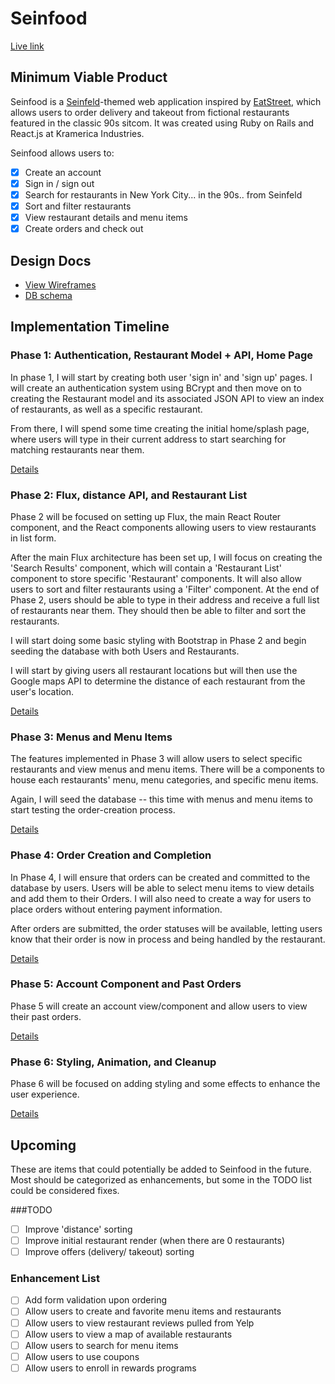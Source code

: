 # Seinfood

[Live link][live]

[live]: https://seinfood.tylerackerson.com/

## Minimum Viable Product

Seinfood is a [Seinfeld][seinfeld]-themed web application inspired by
[EatStreet][eatstreet], which allows users to order delivery and takeout
from fictional restaurants featured in the classic 90s sitcom. It was
created using Ruby on Rails and React.js at Kramerica Industries.

Seinfood allows users to:

- [X] Create an account
- [X] Sign in / sign out
- [X] Search for restaurants in New York City... in the 90s.. from Seinfeld
- [X] Sort and filter restaurants
- [X] View restaurant details and menu items
- [X] Create orders and check out

[seinfeld]: https://en.wikipedia.org/wiki/Seinfeld
[eatstreet]: https://eatstreet.com/

## Design Docs
* [View Wireframes][view]
* [DB schema][schema]

[view]: ./docs/views.md
[schema]: ./docs/schema.md

## Implementation Timeline

### Phase 1: Authentication, Restaurant Model + API, Home Page

In phase 1, I will start by creating both user 'sign in' and 'sign up'
pages. I will create an authentication system using BCrypt and then move
on to creating the Restaurant model and its associated JSON API to view
an index of restaurants, as well as a specific restaurant.

From there, I will spend some time creating the initial home/splash
page, where users will type in their current address to start searching
for matching restaurants near them.

[Details][phase-one]

### Phase 2: Flux, distance API, and Restaurant List

Phase 2 will be focused on setting up Flux, the main React Router
component, and the React components allowing users to view restaurants
in list form.

After the main Flux architecture has been set up, I will focus on
creating the 'Search Results' component, which will contain a
'Restaurant List' component to store specific 'Restaurant' components.
It will also allow users to sort and filter restaurants using a
'Filter' component. At the end of Phase 2, users should be able to type in their address
and receive a full list of restaurants near them. They should then be
able to filter and sort the restaurants.

I will start doing some basic styling with Bootstrap in Phase 2 and
begin seeding the database with both Users and Restaurants.

I will start by giving users all restaurant locations but will then use the Google maps API to determine the
distance of each restaurant from the user's location.

[Details][phase-two]

### Phase 3: Menus and Menu Items

The features implemented in Phase 3 will allow users to select specific
restaurants and view menus and menu items. There will
be a components to house each restaurants' menu, menu categories, and
specific menu items.

Again, I will seed the database -- this time with menus and menu items
to start testing the order-creation process.

[Details][phase-three]

### Phase 4: Order Creation and Completion

In Phase 4, I will ensure that orders can be created and committed to
the database by users. Users will be able to select menu items to view
details and add them to their Orders. I will also need to create a way for users to place orders without entering payment information.

After orders are submitted, the order statuses will be available,
letting users know that their order is now in process and being handled
by the restaurant.

[Details][phase-four]

### Phase 5: Account Component and Past Orders

Phase 5 will create an account view/component and allow users to view their past orders.

[Details][phase-five]

### Phase 6: Styling, Animation, and Cleanup

Phase 6 will be focused on adding styling and some effects to enhance
the user experience.

[Details][phase-six]

## Upcoming
These are items that could potentially be added to Seinfood in the future. Most should be categorized as enhancements, but some in the TODO list could be considered fixes.

###TODO
- [ ] Improve 'distance' sorting
- [ ] Improve initial restaurant render (when there are 0 restaurants)
- [ ] Improve offers (delivery/ takeout) sorting

### Enhancement List
- [ ] Add form validation upon ordering
- [ ] Allow users to create and favorite menu items and restaurants
- [ ] Allow users to view restaurant reviews pulled from Yelp
- [ ] Allow users to view a map of available restaurants
- [ ] Allow users to search for menu items
- [ ] Allow users to use coupons
- [ ] Allow users to enroll in rewards programs

[phase-one]: ./docs/phases/phase1.md
[phase-two]: ./docs/phases/phase2.md
[phase-three]: ./docs/phases/phase3.md
[phase-four]: ./docs/phases/phase4.md
[phase-five]: ./docs/phases/phase5.md
[phase-six]: ./docs/phases/phase6.md

